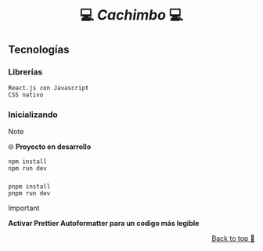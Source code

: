 <a name="readme-top"></a>

<div align="center">
  <a href="https://https://github.com/Auky216/Cachimbo">
  </a>
  <h1>💻 <em>Cachimbo</em> 💻</h1>
</div>

## Tecnologías

### Librerías

    React.js con Javascript
    CSS nativo

### Inicializando

> [!NOTE]
> 🌐 **Proyecto en desarrollo**

    npm install
    npm run dev
### 
    pnpm install
    pnpm run dev

> [!IMPORTANT]
> **Activar Prettier Autoformatter para un codigo más legible**


<p align="right"><a href="#top">Back to top 🔼</a></p>